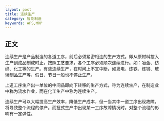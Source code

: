 ```yaml
---
layout: post
title: 连续生产
category: 智能制造
keywords: APS,MRP
---
```


## 正文

连续生产是产品制造的各道工序，前后必须紧密相连的生产方式。即从原材料投入生产到成品制成时止，按照工艺要求，各个工序必须顺次连续进行。如：冶金、纺织、化工等的生产。有些连续生产，在时间上不宜中断，如发电、炼铁、炼钢、玻璃制品生产等，假日、节日一般也不停止生产。 


上道工序生产出一单位的中间品即向下转移的生产方式，称为连续生产，在制造业中称为流水作业，而在化工生产中称为连续生产。

连续生产可以大幅提高生产效率，降低生产成本，但一当其中一道工序出现故障，将导致整个流程的停产。而批式生产中出现某一工序故障情况时，对整个流程的影响有一定弹性。